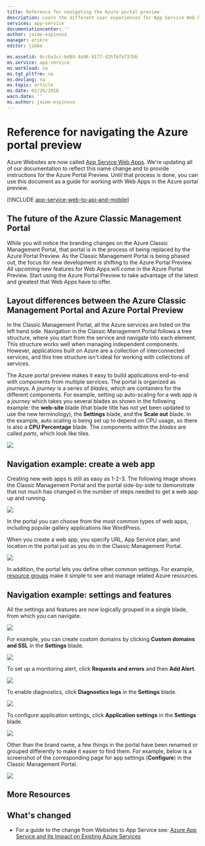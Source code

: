 ```yaml
---
title: Reference for navigating the Azure portal preview
description: Learn the different user experiences for App Service Web between the management portal and the Azure Portal Preview
services: app-service
documentationcenter: ''
author: jaime-espinosa
manager: erikre
editor: jimbe

ms.assetid: 0cc6a3cc-bd89-4a96-9177-d25f6fb737bb
ms.service: app-service
ms.workload: na
ms.tgt_pltfrm: na
ms.devlang: na
ms.topic: article
ms.date: 02/26/2016
wacn.date: ''
ms.author: jaime-espinosa
---
```


# Reference for navigating the Azure portal preview
Azure Websites are now called [App Service Web Apps](/azure/app-service-web/app-service-changes-existing-services/). We're updating all of our documentation to reflect this name change and to provide instructions for the Azure Portal Preview. Until that process is done, you can use this document as a guide for working with Web Apps in the Azure portal preview.

[!INCLUDE [app-service-web-to-api-and-mobile](../../includes/app-service-web-to-api-and-mobile.md)]

## The future of the Azure Classic Management Portal
While you will notice the branding changes on the Azure Classic Management Portal, that portal is in the process of being replaced by the Azure Portal Preview. As the Classic Management Portal is being phased out, the focus for new development is shifting to the Azure Portal Preview. All upcoming new features for Web Apps will come in the Azure Portal Preview. Start using the Azure Portal Preview to take advantage of the latest and greatest that Web Apps have to offer.

## Layout differences between the Azure Classic Management Portal and Azure Portal Preview
In the Classic Management Portal, all the Azure services are listed on the left hand side. Navigation in the Classic Management Portal follows a tree structure, where you start from the service and navigate into each element. This structure works well when managing independent components. However, applications built on Azure are a collection of interconnected services, and this tree structure isn't ideal for working with collections of services. 

The Azure portal preview makes it easy to build applications end-to-end with components from multiple services. The portal is organized as *journeys*. A *journey* is a series of *blades*, which are containers for the different components. For example, setting up auto-scaling for a web app is a *journey* which takes you several blades as shown in the following example: the **web-site** blade (that blade title has not yet been updated to use the new terminology), the **Settings** blade, and the **Scale out** blade. In the example, auto scaling is being set up to depend on CPU usage, so there is also a **CPU Percentage** blade. The components within the *blades* are called *parts*, which look like tiles. 

![](./media/app-service-web-app-azure-portal/AutoScaling.png)

## Navigation example: create a web app
Creating new web apps is still as easy as 1-2-3. The following image shows the Classic Management Portal and the portal side-by-side to demonstrate that not much has changed in the number of steps needed to get a web app up and running. 

![](./media/app-service-web-app-azure-portal/CreateWebApp.png)

In the portal you can choose from the most common types of web apps, including popular gallery applications like WordPress.

When you create a web app, you specify URL, App Service plan, and location in the portal just as you do in the Classic Management Portal. 

![](./media/app-service-web-app-azure-portal/CreateWebAppSettings.png)

In addition, the portal lets you define other common settings. For example, [resource groups](../azure-resource-manager/resource-group-overview.md) make it simple to see and manage related Azure resources. 

## Navigation example: settings and features
All the settings and features are now logically grouped in a single blade, from which you can navigate.

![](./media/app-service-web-app-azure-portal/WebAppSettings.png)

For example, you can create custom domains by clicking **Custom domains and SSL** in the **Settings** blade.

![](./media/app-service-web-app-azure-portal/ConfigureWebApp.png)

To set up a monitoring alert, click **Requests and errors** and then **Add Alert**.

![](./media/app-service-web-app-azure-portal/Monitoring.png)

To enable diagnostics, click **Diagnostics logs** in the **Settings** blade.

![](./media/app-service-web-app-azure-portal/Diagnostics.png)

To configure application settings, click **Application settings** in the **Settings** blade. 

![](./media/app-service-web-app-azure-portal/AppSettingsPreview.png)

Other than the brand name, a few things in the portal have been renamed or grouped differently to make it easier to find them. For example, below is a screenshot of the corresponding page for app settings (**Configure**) in the Classic Management Portal.

![](./media/app-service-web-app-azure-portal/AppSettings.png)

## More Resources
[Azure Portal Preview]: https://portal.azure.cn
[Azure Marketplace]: /marketplace/

## What's changed
* For a guide to the change from Websites to App Service see: [Azure App Service and Its Impact on Existing Azure Services](/azure/app-service-web/app-service-changes-existing-services/)